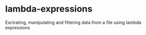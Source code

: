 # lambda-expressions
Exctrating, manipulating and filtering data from a file using lambda expressions
